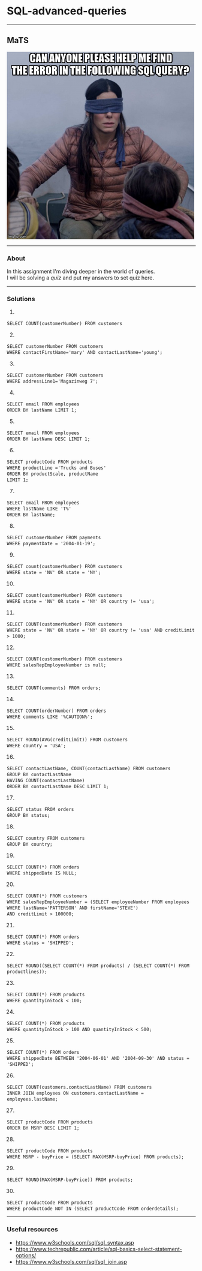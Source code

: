 # SQL-advanced-queries

---
## MaTS
![meme](./images/meme.jpeg)

---
### About

In this assignment I'm diving deeper in the world of queries.  
I will be solving a *quiz* and put my answers to set quiz here.

---

### Solutions

1. 
```` 
SELECT COUNT(customerNumber) FROM customers 
````  
2. 
````
SELECT customerNumber FROM customers
WHERE contactFirstName='mary' AND contactLastName='young';
````  
3. 
````
SELECT customerNumber FROM customers
WHERE addressLine1='Magazinweg 7';
````
4. 
````
SELECT email FROM employees
ORDER BY lastName LIMIT 1;
````
5.
````
SELECT email FROM employees
ORDER BY lastName DESC LIMIT 1;   
````
6. 
````
SELECT productCode FROM products
WHERE productLine ='Trucks and Buses'
ORDER BY productScale, productName
LIMIT 1;  
````
7. 
````
SELECT email FROM employees
WHERE lastName LIKE 'T%'
ORDER BY lastName;  
````
8. 
````
SELECT customerNumber FROM payments
WHERE paymentDate = '2004-01-19';   
````
9. 
````
SELECT count(customerNumber) FROM customers
WHERE state = 'NV' OR state = 'NY';   
````
10.
````
SELECT count(customerNumber) FROM customers
WHERE state = 'NV' OR state = 'NY' OR country != 'usa';   
````
11.
````
SELECT COUNT(customerNumber) FROM customers
WHERE state = 'NV' OR state = 'NY' OR country != 'usa' AND creditLimit > 1000;
````
12.
````
SELECT COUNT(customerNumber) FROM customers
WHERE salesRepEmployeeNumber is null;   
````
13.
````
SELECT COUNT(comments) FROM orders;
````
14. 
````
SELECT COUNT(orderNumber) FROM orders
WHERE comments LIKE '%CAUTION%'; 
````
15. 
````
SELECT ROUND(AVG(creditLimit)) FROM customers
WHERE country = 'USA';  
````
16.
````
SELECT contactLastName, COUNT(contactLastName) FROM customers
GROUP BY contactLastName
HAVING COUNT(contactLastName)
ORDER BY contactLastName DESC LIMIT 1;
````
17.
````
SELECT status FROM orders
GROUP BY status;  
````
18.
````
SELECT country FROM customers
GROUP BY country; 
````
19.
````
SELECT COUNT(*) FROM orders
WHERE shippedDate IS NULL;
````
20.
````
SELECT COUNT(*) FROM customers
WHERE salesRepEmployeeNumber = (SELECT employeeNumber FROM employees WHERE lastName='PATTERSON' AND firstName='STEVE')
AND creditLimit > 100000;   
````
21.
````
SELECT COUNT(*) FROM orders
WHERE status = 'SHIPPED';
````
22.
````
SELECT ROUND((SELECT COUNT(*) FROM products) / (SELECT COUNT(*) FROM productlines));
````
23.
````
SELECT COUNT(*) FROM products
WHERE quantityInStock < 100;
````
24.
````
SELECT COUNT(*) FROM products
WHERE quantityInStock > 100 AND quantityInStock < 500;
````
25.
````
SELECT COUNT(*) FROM orders
WHERE shippedDate BETWEEN '2004-06-01' AND '2004-09-30' AND status = 'SHIPPED';
````
26.
````
SELECT COUNT(customers.contactLastName) FROM customers
INNER JOIN employees ON customers.contactLastName = employees.lastName;
````
27.
````
SELECT productCode FROM products
ORDER BY MSRP DESC LIMIT 1;
````
28.
````
SELECT productCode FROM products
WHERE MSRP - buyPrice = (SELECT MAX(MSRP-buyPrice) FROM products);
````
29.
````
SELECT ROUND(MAX(MSRP-buyPrice)) FROM products;
````
30.
````
SELECT productCode FROM products
WHERE productCode NOT IN (SELECT productCode FROM orderdetails);
````
---
### Useful resources 
* https://www.w3schools.com/sql/sql_syntax.asp
* https://www.techrepublic.com/article/sql-basics-select-statement-options/
* https://www.w3schools.com/sql/sql_join.asp